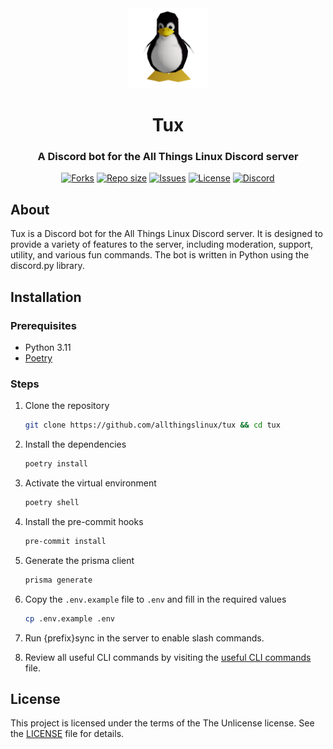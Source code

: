 <div align="center">
    <img src="docs/resources/tux.gif" width=128 height=128></img>
    <h1>Tux</h1>
    <h3><b>A Discord bot for the All Things Linux Discord server</b></h3>
</div>

<div align="center">
    <p align="center">
        <a href="https://github.com/allthingslinux/tux/forks">
            <img alt="Forks" src="https://img.shields.io/github/commit-activity/m/allthingslinux/tux?style=for-the-badge&logo=git&color=EBA0AC&logoColor=EBA0AC&labelColor=302D41"></a>
        <a href="https://github.com/allthingslinux/tux">
            <img alt="Repo size" src="https://img.shields.io/github/repo-size/allthingslinux/tux?style=for-the-badge&logo=github&color=FAB387&logoColor=FAB387&labelColor=302D41"/></a>
        <a href="https://github.com/allthingslinux/tux/issues">
            <img alt="Issues" src="https://img.shields.io/github/issues/allthingslinux/tux?style=for-the-badge&logo=githubactions&color=F9E2AF&logoColor=F9E2AF&labelColor=302D41"></a>
        <a href="https://opensource.org/license/unlicense/">
            <img alt="License" src="https://img.shields.io/github/license/allthingslinux/tux?style=for-the-badge&logo=gitbook&color=A6E3A1&logoColor=A6E3A1&labelColor=302D41"></a>
        <a href="https://discord.gg/linux">
            <img alt="Discord" src="https://img.shields.io/discord/1172245377395728464?style=for-the-badge&logo=discord&color=B4BEFE&logoColor=B4BEFE&labelColor=302D41"></a>
    </p>
</div>

## About

Tux is a Discord bot for the All Things Linux Discord server. It is designed to provide a variety of features to the server, including moderation, support, utility, and various fun commands. The bot is written in Python using the discord.py library.


## Installation

### Prerequisites
- Python 3.11 
- [Poetry](https://python-poetry.org/docs/)

### Steps
1. Clone the repository
   
   ```bash
   git clone https://github.com/allthingslinux/tux && cd tux
   ```
2. Install the dependencies
    ```bash
    poetry install
    ```
3. Activate the virtual environment
    ```bash
    poetry shell
    ```
4. Install the pre-commit hooks
    ```bash
    pre-commit install
    ```
5. Generate the prisma client
    ```bash
    prisma generate
    ```
6. Copy the `.env.example` file to `.env` and fill in the required values
    ```bash
    cp .env.example .env
    ```
7. Run {prefix}sync in the server to enable slash commands.
 
8. Review all useful CLI commands by visiting the [useful CLI commands](docs/CLI.md) file.


## License
This project is licensed under the terms of the The Unlicense license. See the [LICENSE](LICENSE.md) file for details.
